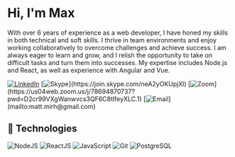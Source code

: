 # Hi, I'm Max

With over 6 years of experience as a web developer, I have honed my skills in both technical and soft skills. I thrive in team environments and enjoy working collaboratively to overcome challenges and achieve success. I am always eager to learn and grow, and I relish the opportunity to take on difficult tasks and turn them into successes. My expertise includes Node.js and React, as well as experience with Angular and Vue.

[![LinkedIn](https://img.shields.io/badge/linkedin-%230077B5.svg?&style=for-the-badge&logo=linkedin&logoColor=white)](https://www.linkedin.com/in/max-hessari/) 
[![Skype](https://img.shields.io/badge/skype-%2312100E.svg?&style=for-the-badge&logo=skype&logoColor=white")](https://join.skype.com/neA2yOKUpjXl) 
[![Zoom](https://img.shields.io/badge/Zoom-2D8CFF?style=for-the-badge&logo=zoom&logoColor=white")](https://us04web.zoom.us/j/78694870737?pwd=D2cr99VXgWanwvcs3QF6C8tIfeyXLC.1) 
[![Email](https://img.shields.io/badge/Gmail-D14836?style=for-the-badge&logo=gmail&logoColor=white")](mailto:matt.mirh@gmail.com)

## :wrench: Technologies

![NodeJS](https://img.icons8.com/color/30/nodejs.png)
![ReactJS](https://img.icons8.com/color/30/react-native.png)
![JavaScript](https://img.icons8.com/color/30/javascript.png)
![Git](https://img.icons8.com/color/30/git.png)
![PostgreSQL](https://img.icons8.com/color/30/postgreesql.png)

</details>

